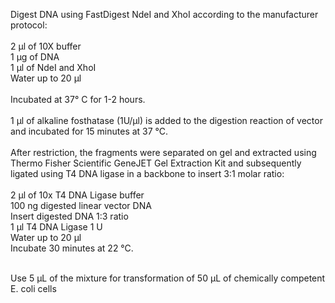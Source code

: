 Digest DNA using FastDigest NdeI and XhoI according to the manufacturer protocol:
<br />
<br />2 µl of 10X buffer
<br />1 µg of DNA
<br />1 µl of NdeI and XhoI
<br />Water up to 20 µl
<br />
<br />Incubated at 37° C for 1-2 hours.
<br />
<br />1 µl of alkaline fosthatase (1U/µl) is added to the digestion reaction of vector and incubated for 15 minutes at 37 °C. 
<br />
<br />After restriction, the fragments were separated on gel and extracted using Thermo Fisher Scientific GeneJET Gel Extraction Kit and subsequently ligated using T4 DNA ligase in a backbone to insert 3:1 molar ratio:
<br />
<br />2 µl of 10x T4 DNA Ligase buffer
<br />100 ng digested linear vector DNA
<br />Insert digested DNA 1:3 ratio
<br />1 µl T4 DNA Ligase 1 U
<br />Water up to 20 µl
<br />Incubate 30 minutes at 22 °C.

<br />Use 5 μL of the mixture for transformation of 50 μL of chemically competent E. coli cells 
  